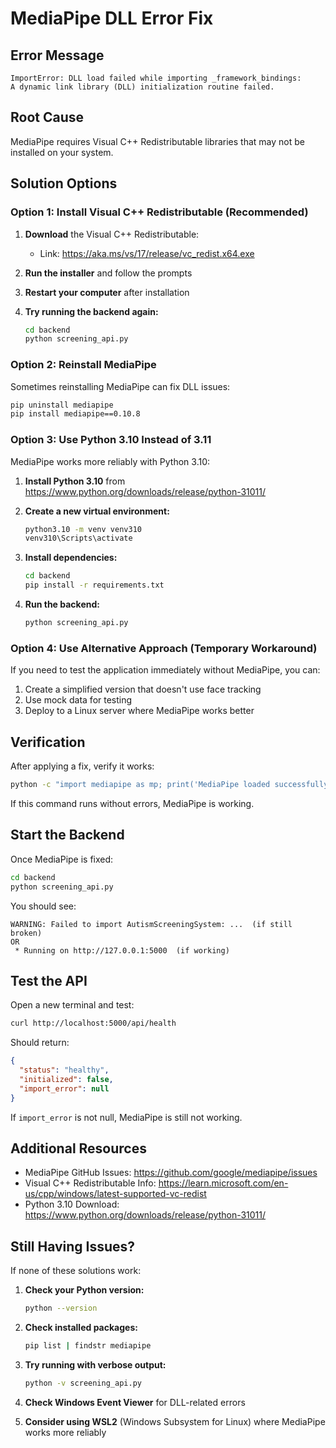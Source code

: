 # MediaPipe DLL Error Fix

## Error Message
```
ImportError: DLL load failed while importing _framework_bindings: 
A dynamic link library (DLL) initialization routine failed.
```

## Root Cause
MediaPipe requires Visual C++ Redistributable libraries that may not be installed on your system.

## Solution Options

### Option 1: Install Visual C++ Redistributable (Recommended)

1. **Download** the Visual C++ Redistributable:
   - Link: https://aka.ms/vs/17/release/vc_redist.x64.exe
   
2. **Run the installer** and follow the prompts

3. **Restart your computer** after installation

4. **Try running the backend again:**
   ```bash
   cd backend
   python screening_api.py
   ```

### Option 2: Reinstall MediaPipe

Sometimes reinstalling MediaPipe can fix DLL issues:

```bash
pip uninstall mediapipe
pip install mediapipe==0.10.8
```

### Option 3: Use Python 3.10 Instead of 3.11

MediaPipe works more reliably with Python 3.10:

1. **Install Python 3.10** from https://www.python.org/downloads/release/python-31011/

2. **Create a new virtual environment:**
   ```bash
   python3.10 -m venv venv310
   venv310\Scripts\activate
   ```

3. **Install dependencies:**
   ```bash
   cd backend
   pip install -r requirements.txt
   ```

4. **Run the backend:**
   ```bash
   python screening_api.py
   ```

### Option 4: Use Alternative Approach (Temporary Workaround)

If you need to test the application immediately without MediaPipe, you can:

1. Create a simplified version that doesn't use face tracking
2. Use mock data for testing
3. Deploy to a Linux server where MediaPipe works better

## Verification

After applying a fix, verify it works:

```bash
python -c "import mediapipe as mp; print('MediaPipe loaded successfully')"
```

If this command runs without errors, MediaPipe is working.

## Start the Backend

Once MediaPipe is fixed:

```bash
cd backend
python screening_api.py
```

You should see:
```
WARNING: Failed to import AutismScreeningSystem: ...  (if still broken)
OR
 * Running on http://127.0.0.1:5000  (if working)
```

## Test the API

Open a new terminal and test:

```bash
curl http://localhost:5000/api/health
```

Should return:
```json
{
  "status": "healthy",
  "initialized": false,
  "import_error": null
}
```

If `import_error` is not null, MediaPipe is still not working.

## Additional Resources

- MediaPipe GitHub Issues: https://github.com/google/mediapipe/issues
- Visual C++ Redistributable Info: https://learn.microsoft.com/en-us/cpp/windows/latest-supported-vc-redist
- Python 3.10 Download: https://www.python.org/downloads/release/python-31011/

## Still Having Issues?

If none of these solutions work:

1. **Check your Python version:**
   ```bash
   python --version
   ```

2. **Check installed packages:**
   ```bash
   pip list | findstr mediapipe
   ```

3. **Try running with verbose output:**
   ```bash
   python -v screening_api.py
   ```

4. **Check Windows Event Viewer** for DLL-related errors

5. **Consider using WSL2** (Windows Subsystem for Linux) where MediaPipe works more reliably
